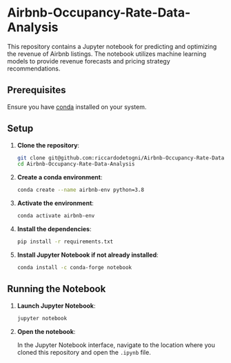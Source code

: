# Airbnb-Occupancy-Rate-Data-Analysis

This repository contains a Jupyter notebook for predicting and optimizing the revenue of Airbnb listings. The notebook utilizes machine learning models to provide revenue forecasts and pricing strategy recommendations.

## Prerequisites

Ensure you have [conda](https://docs.conda.io/projects/conda/en/latest/user-guide/install/index.html) installed on your system.

## Setup

1. **Clone the repository**:

    ```bash
    git clone git@github.com:riccardodetogni/Airbnb-Occupancy-Rate-Data-Analysis.git
    cd Airbnb-Occupancy-Rate-Data-Analysis
    ```

2. **Create a conda environment**:

    ```bash
    conda create --name airbnb-env python=3.8
    ```

3. **Activate the environment**:

    ```bash
    conda activate airbnb-env
    ```

4. **Install the dependencies**:

    ```bash
    pip install -r requirements.txt
    ```

5. **Install Jupyter Notebook if not already installed**:

    ```bash
    conda install -c conda-forge notebook
    ```

## Running the Notebook

1. **Launch Jupyter Notebook**:

    ```bash
    jupyter notebook
    ```

2. **Open the notebook**:

    In the Jupyter Notebook interface, navigate to the location where you cloned this repository and open the `.ipynb` file.